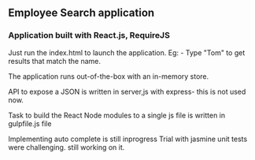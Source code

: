 ## Employee Search application ##

### Application built with React.js, RequireJS

Just run the index.html to launch the application.
Eg: - Type "Tom" to get results that match the name.

The application runs out-of-the-box with an in-memory store.

API to expose a JSON is written in server,js with express- this is not used now.

Task to build the React Node modules to a single js file is written in gulpfile.js file


Implementing auto complete is still inprogress
Trial with jasmine unit tests were challenging. still working on it.

